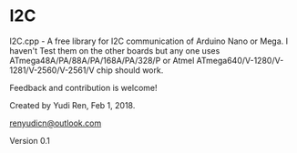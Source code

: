 # I2C
I2C.cpp - A free library for I2C communication of Arduino Nano or Mega. I haven't Test
them on the other boards but any one uses ATmega48A/PA/88A/PA/168A/PA/328/P
or Atmel ATmega640/V-1280/V-1281/V-2560/V-2561/V chip should work.

Feedback and contribution is welcome!

Created by Yudi Ren, Feb 1, 2018.

renyudicn@outlook.com

Version 0.1
